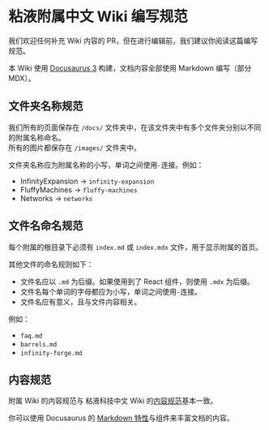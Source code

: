 # 粘液附属中文 Wiki 编写规范

我们欢迎任何补充 Wiki 内容的 PR，但在进行编辑前，我们建议你阅读这篇编写规范。

本 Wiki 使用 [Docusaurus 3](https://docusaurus.io/) 构建，文档内容全部使用 Markdown 编写（部分 MDX）。

## 文件夹名称规范

我们所有的页面保存在 `/docs/` 文件夹中，在该文件夹中有多个文件夹分别以不同的附属名称命名。  
所有的图片都保存在 `/images/` 文件夹中。

文件夹名称应为附属名称的小写，单词之间使用`-`连接。例如：

- InfinityExpansion -> `infinity-expansion`
- FluffyMachines -> `fluffy-machines`
- Networks -> `networks`

## 文件名命名规范

每个附属的根目录下必须有 `index.md` 或 `index.mdx` 文件，用于显示附属的首页。

其他文件的命名规则如下：

- 文件名应以 `.md` 为后缀。如果使用到了 React 组件，则使用 `.mdx` 为后缀。
- 文件名每个单词的字母都应为小写，单词之间使用`-`连接。
- 文件名应有意义，且与文件内容相关。

例如：

- `faq.md`
- `barrels.md`
- `infinity-forge.md`

## 内容规范

附属 Wiki 的内容规范与 粘液科技中文 Wiki 的[内容规范](https://slimefun-wiki.guizhanss.cn/Expanding-the-Wiki?id=step-3-general-guidelines-dos-and-donts)基本一致。

你可以使用 Docusaurus 的 [Markdown 特性](https://docusaurus.io/zh-CN/docs/markdown-features)与组件来丰富文档的内容。
